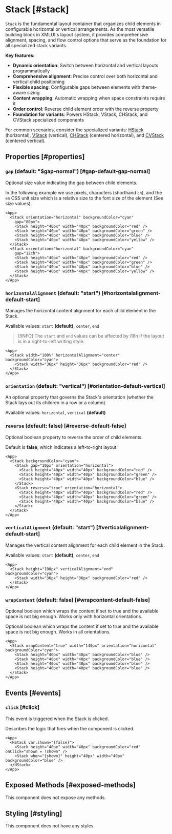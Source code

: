 # Stack [#stack]

`Stack` is the fundamental layout container that organizes child elements in configurable horizontal or vertical arrangements. As the most versatile building block in XMLUI's layout system, it provides comprehensive alignment, spacing, and flow control options that serve as the foundation for all specialized stack variants.

**Key features:**
- **Dynamic orientation**: Switch between horizontal and vertical layouts programmatically
- **Comprehensive alignment**: Precise control over both horizontal and vertical child positioning
- **Flexible spacing**: Configurable gaps between elements with theme-aware sizing
- **Content wrapping**: Automatic wrapping when space constraints require it
- **Order control**: Reverse child element order with the reverse property
- **Foundation for variants**: Powers HStack, VStack, CHStack, and CVStack specialized components

For common scenarios, consider the specialized variants: [HStack](/components/HStack) (horizontal), [VStack](/components/VStack) (vertical), [CHStack](/components/CHStack) (centered horizontal), and [CVStack](/components/CVStack) (centered vertical).

## Properties [#properties]

### `gap` (default: "$gap-normal") [#gap-default-gap-normal]

Optional size value indicating the gap between child elements.

In the following example we use pixels, characters (shorthand `ch`), and the `em` CSS unit size which is a relative size to the font size of the element (See size values).

```xmlui-pg copy {3, 10} display name="Example: gap"
<App>
  <Stack orientation="horizontal" backgroundColor="cyan"
    gap="80px">
    <Stack height="40px" width="40px" backgroundColor="red" />
    <Stack height="40px" width="40px" backgroundColor="green" />
    <Stack height="40px" width="40px" backgroundColor="blue" />
    <Stack height="40px" width="40px" backgroundColor="yellow" />
  </Stack>
  <Stack orientation="horizontal" backgroundColor="cyan"
    gap="12ch">
    <Stack height="40px" width="40px" backgroundColor="red" />
    <Stack height="40px" width="40px" backgroundColor="green" />
    <Stack height="40px" width="40px" backgroundColor="blue" />
    <Stack height="40px" width="40px" backgroundColor="yellow" />
  </Stack>
</App>
```

### `horizontalAlignment` (default: "start") [#horizontalalignment-default-start]

Manages the horizontal content alignment for each child element in the Stack.

Available values: `start` **(default)**, `center`, `end`

>[!INFO]
> The `start` and `end` values can be affected by i18n if the layout is in a right-to-left writing style.

```xmlui-pg copy {3} display name="Example: horizontalAlignment"
<App>
  <Stack width="100%" horizontalAlignment="center" backgroundColor="cyan">
    <Stack width="36px" height="36px" backgroundColor="red" />
  </Stack>
</App>
```

### `orientation` (default: "vertical") [#orientation-default-vertical]

An optional property that governs the Stack's orientation (whether the Stack lays out its children in a row or a column).

Available values: `horizontal`, `vertical` **(default)**

### `reverse` (default: false) [#reverse-default-false]

Optional boolean property to reverse the order of child elements.

Default is **false**, which indicates a left-to-right layout.

```xmlui-pg copy display name="Example: reverse"
<App>
  <Stack backgroundColor="cyan">
    <Stack gap="10px" orientation="horizontal">
      <Stack height="40px" width="40px" backgroundColor="red" />
      <Stack height="40px" width="40px" backgroundColor="green" />
      <Stack height="40px" width="40px" backgroundColor="blue" />
    </Stack>
    <Stack reverse="true" orientation="horizontal">
      <Stack height="40px" width="40px" backgroundColor="red" />
      <Stack height="40px" width="40px" backgroundColor="green" />
      <Stack height="40px" width="40px" backgroundColor="blue" />
    </Stack>
  </Stack>
</App>
```

### `verticalAlignment` (default: "start") [#verticalalignment-default-start]

Manages the vertical content alignment for each child element in the Stack.

Available values: `start` **(default)**, `center`, `end`

```xmlui-pg copy {2} display name="Example: verticalAlignment"
<App>
  <Stack height="100px" verticalAlignment="end" backgroundColor="cyan">
    <Stack width="36px" height="36px" backgroundColor="red" />
  </Stack>
</App>
```

### `wrapContent` (default: false) [#wrapcontent-default-false]

Optional boolean which wraps the content if set to true and the available space is not big enough. Works only with horizontal orientations.

Optional boolean which wraps the content if set to true and the available space is not big enough. Works in all orientations.

```xmlui-pg copy display name="Example: wrapContent"
<App>
  <Stack wrapContent="true" width="140px" orientation="horizontal" backgroundColor="cyan">
    <Stack height="40px" width="40px" backgroundColor="blue" />
    <Stack height="40px" width="40px" backgroundColor="blue" />
    <Stack height="40px" width="40px" backgroundColor="blue" />
    <Stack height="40px" width="40px" backgroundColor="blue" />
  </Stack>
</App>
```

## Events [#events]

### `click` [#click]

This event is triggered when the Stack is clicked.

Describes the logic that fires when the component is clicked.

```xmlui-pg copy display name="Example: click"
<App>
  <HStack var.shown="{false}">
    <Stack height="40px" width="40px" backgroundColor="red" onClick="shown = !shown" />
    <Stack when="{shown}" height="40px" width="40px" backgroundColor="blue" />
  </HStack>
</App>
```

## Exposed Methods [#exposed-methods]

This component does not expose any methods.

## Styling [#styling]

This component does not have any styles.
